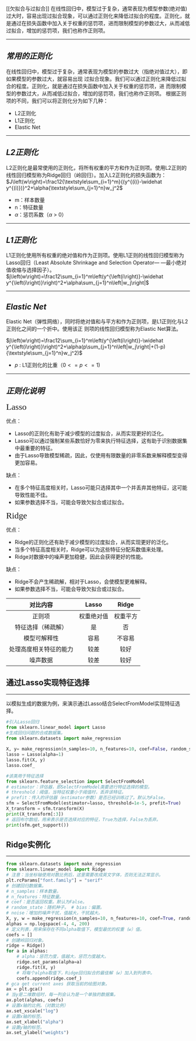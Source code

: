 [[欠拟合与过拟合]]
在线性回归中，模型过于复杂，通常表现为模型参数(绝对值)过大时，容易出现过拟合现象，可以通过正则化来降低过拟合的程度。正则化，就是通过在损失函数中加入关于权重的惩罚项，进而限制模型的参数过大，从而减低过拟合，增加的惩罚项，我们也称作正则项。

------
## *常用的正则化*
在线性回归中，模型过于复杂，通常表现为模型的参数过大（指绝对值过大），即如果模型的参数过大，就容易出现 过拟合现象。我们可以通过正则化来降低过拟合的程度。正则化，就是通过在损失函数中加入关于权重的惩罚项，进 而限制模型的参数过大，从而减低过拟合，增加的惩罚项，我们也称作正则项。 根据正则项的不同，我们可以将正则化分为如下几种：
+ L2正则化
+ L1正则化 
+ Elastic Net
--------

## *L2正则化*
L2正则化是最常使用的正则化，将所有权重的平方和作为正则项。使用L2正则的线性回归模型称为Ridge回归（岭回归）。加入L2正则化的损失函数为：
$J\left(w\right)=\frac12{\textstyle\sum_{i=1}^m}{(y^{(i)}-\widehat y^{(i)})}^2+\alpha{\textstyle\sum_{j=1}^n}w_j^2$ 
  + m：样本数量
  + n：特征数量
  + $\alpha$：惩罚系数（$\alpha$ > 0）

---------

## *L1正则化*
L1正则化使用所有权重的绝对值和作为正则项。使用L1正则的线性回归模型称为Lasso回归（Least Absolute Shrinkage and Selection Operator— —最小绝对值收缩与选择因子）。
$j\left(w\right)=\frac12\sum_{i=1}^m\left(y^{\left(i\right)}-\widehat y^{\left(i\right)}\right)^2+\alpha\sum_{j=1}^n\left|w_j\right|$

-----

## *Elastic Net*
Elastic Net（弹性网络），同时将绝对值和与平方和作为正则项，是L1正则化与L2正则化之间的一个折中。使用该正 则项的线性回归模型称为Elastic Net算法。

$j\left(w\right)=\frac12\sum_{i=1}^m\left(y^{\left(i\right)}-\widehat y^{\left(i\right)}\right)^2+\alpha(p\sum_{j=1}^n\left|w_j\right|+(1-p){\textstyle\sum_{j=1}^n}w_j^2)$

+ $p$ : L1正则化的比重$（0 <= p <= 1 )$

-----

## *正则化说明*

<font face="微软雅黑" size=5> Lasso </font>

优点： 

+ Lasso的正则化有助于减少模型的过度拟合，从而实现更好的泛化。 
+ Lasso可以通过强制某些系数恰好为零来执行特征选择，这有助于识别数据集中最重要的特征。 
+ 由于Lasso导致模型稀疏，因此，仅使用有限数量的非零系数来解释模型变得更加容易。 

缺点： 

+ 在多个特征高度相关时，Lasso可能只选择其中一个并丢弃其他特征，这可能导致性能不佳。 
+ 如果参数选择不当，可能会导致欠拟合或过拟合。

<font face="微软雅黑" size=5> Ridge </font>

优点：

+ Ridge的正则化还有助于减少模型的过度拟合，从而实现更好的泛化。
+ 当多个特征高度相关时，Ridge可以为这些特征分配系数值来处理。
+ Ridge对数据中的噪声更加稳健，因此会获得更好的性能。
 
 缺点：
 + Ridge不会产生稀疏解，相对于Lasso，会使模型更难解释。
 + 如果参数选择不当，可能会导致欠拟合或过拟合。

|  对比内容  |    Lasso    |    Ridge   |
| :--: | :--:| :--:|
|正则项|权重绝对值|权重平方|
|特征选择（稀疏解）|是|否|
|模型可解释性|容易|不容易|
|处理高度相关特征的能力|较差|较好|
|噪声数据|较差|较好|


## 通过Lasso实现特征选择
-----
以模拟生成的数据为例，来演示通过Lasso结合SelectFromModel实现特征选择。
``` python
#引入Lasso回归  
from sklearn.linear_model import Lasso  
#生成回归问题的合成数据集。  
from sklearn.datasets import make_regression  
  
X, y= make_regression(n_samples=10, n_features=10, coef=False, random_state=1, bias=3.5, noise=1)  
lasso = Lasso(alpha=1)  
lasso.fit(X, y)  
lasso.coef_
```

``` python
#该类用于特征选择
from sklearn.feature_selection import SelectFromModel 
# estimator：评估器，即SelectFromModel类要进行特征选择的模型。 
# threshold：阈值，当特征权重小于阈值时，丢弃该特征。 
# prefit：传入的评估器（estimator参数）是否已经训练过了。默认为False。 
sfm = SelectFromModel(estimator=lasso, threshold=1e-5, prefit=True) 
X_transform = sfm.transform(X) 
print(X_transform[:3]) 
# 返回布尔数组，用来表示是否选择对应的特征，True为选择，False为丢弃。
print(sfm.get_support())
```

## Ridge实例化
--------
``` python
from sklearn.datasets import make_regression 
from sklearn.linear_model import Ridge 
# 注意：当坐标轴使用对数比例后，这里需要改成英文字体，否则无法正常显示。 
plt.rcParams["font.family"] = "serif" 
# 创建回归数据集。 
# n_samples：样本数量。 
# n_features：特征数量。 
# coef：是否返回权重。默认为False。 
# random_state：随机种子。 # bias：偏置。
# noise：增加的噪声干扰，值越大，干扰越大。
X, y, w = make_regression(n_samples=10, n_features=10, coef=True, random_state=1, bias=3.5, noise=0.0) 
alphas = np.logspace(-4, 4, 200) 
# 定义列表，用来保存在不同alpha取值下，模型最优的权重（w）值。 
coefs = [] 
# 创建岭回归对象。 
ridge = Ridge() 
for a in alphas: 
	# alpha：惩罚力度，值越大，惩罚力度越大。
	ridge.set_params(alpha=a) 
	ridge.fit(X, y) 
	# 将每个alpha取值下，Ridge回归拟合的最佳解（w）加入到列表中。 
	coefs.append(ridge.coef_) 
# gca get current axes 获取当前的绘图对象。 
ax = plt.gca() 
# 当y是二维数组时，每一列会认为是一个单独的数据集。 
ax.plot(alphas, coefs) 
# 设置x轴的比例。（对数比例） 
ax.set_xscale("log") 
# 设置x轴的标签。 
ax.set_xlabel("alpha") 
# 设置y轴的标签。 
ax.set_ylabel("weights")
```
